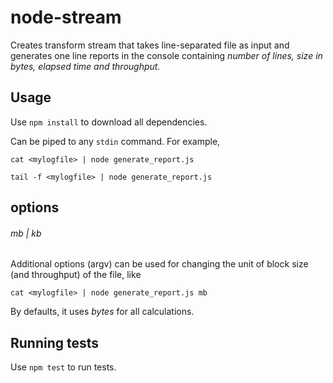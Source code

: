 # node-stream

Creates transform stream that takes line-separated file as input and generates one line reports in the console containing *number of lines, size in bytes, elapsed time and throughput.*

## Usage
Use `npm install` to download all dependencies.

Can be piped to any `stdin` command. For example,

`cat <mylogfile> | node generate_report.js`
 
`tail -f <mylogfile> | node generate_report.js`

## options
###### mb | kb

Additional options (argv) can be used for changing the unit of block size (and throughput) of the file, like

`cat <mylogfile> | node generate_report.js mb`

By defaults, it uses *bytes* for all calculations.

## Running tests

Use `npm test` to run tests.
